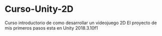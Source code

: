 # Curso-Unity-2D
Curso introductorio de como desarrollar un videojuego 2D
El proyecto de mis primeros pasos esta en Unity 2018.3.10f1
